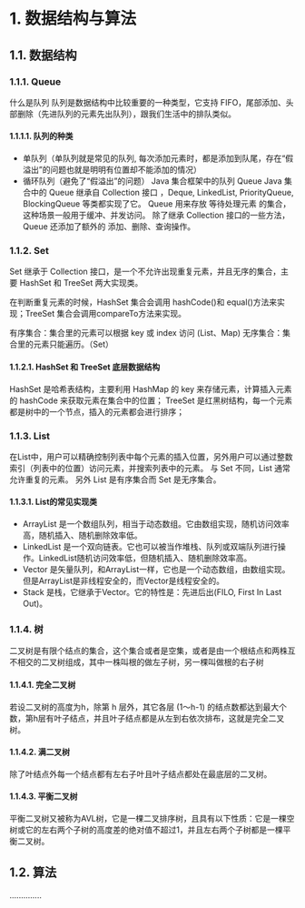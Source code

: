 # 1. 数据结构与算法

## 1.1. 数据结构

### 1.1.1. Queue

什么是队列
队列是数据结构中比较重要的一种类型，它支持 FIFO，尾部添加、头部删除（先进队列的元素先出队列），跟我们生活中的排队类似。

#### 1.1.1.1. 队列的种类

- 单队列（单队列就是常见的队列, 每次添加元素时，都是添加到队尾，存在“假溢出”的问题也就是明明有位置却不能添加的情况）
- 循环队列（避免了“假溢出”的问题）
Java 集合框架中的队列 Queue
Java 集合中的 Queue 继承自 Collection 接口 ，Deque, LinkedList, PriorityQueue, BlockingQueue 等类都实现了它。 Queue 用来存放 等待处理元素 的集合，这种场景一般用于缓冲、并发访问。 除了继承 Collection 接口的一些方法，Queue 还添加了额外的 添加、删除、查询操作。

### 1.1.2. Set

Set 继承于 Collection 接口，是一个不允许出现重复元素，并且无序的集合，主要 HashSet 和 TreeSet 两大实现类。

在判断重复元素的时候，HashSet 集合会调用 hashCode()和 equal()方法来实现；TreeSet 集合会调用compareTo方法来实现。

有序集合：集合里的元素可以根据 key 或 index 访问 (List、Map)
无序集合：集合里的元素只能遍历。（Set）

#### 1.1.2.1. HashSet 和 TreeSet 底层数据结构

HashSet 是哈希表结构，主要利用 HashMap 的 key 来存储元素，计算插入元素的 hashCode 来获取元素在集合中的位置；
TreeSet 是红黑树结构，每一个元素都是树中的一个节点，插入的元素都会进行排序；

### 1.1.3. List

在List中，用户可以精确控制列表中每个元素的插入位置，另外用户可以通过整数索引（列表中的位置）访问元素，并搜索列表中的元素。 与 Set 不同，List 通常允许重复的元素。 另外 List 是有序集合而 Set 是无序集合。

#### 1.1.3.1. List的常见实现类

- ArrayList 是一个数组队列，相当于动态数组。它由数组实现，随机访问效率高，随机插入、随机删除效率低。
- LinkedList 是一个双向链表。它也可以被当作堆栈、队列或双端队列进行操作。LinkedList随机访问效率低，但随机插入、随机删除效率高。
- Vector 是矢量队列，和ArrayList一样，它也是一个动态数组，由数组实现。但是ArrayList是非线程安全的，而Vector是线程安全的。
- Stack 是栈，它继承于Vector。它的特性是：先进后出(FILO, First In Last Out)。

### 1.1.4. 树

二叉树是有限个结点的集合，这个集合或者是空集，或者是由一个根结点和两株互不相交的二叉树组成，其中一株叫根的做左子树，另一棵叫做根的右子树

#### 1.1.4.1. 完全二叉树

若设二叉树的高度为h，除第 h 层外，其它各层 (1～h-1) 的结点数都达到最大个数，第h层有叶子结点，并且叶子结点都是从左到右依次排布，这就是完全二叉树。

#### 1.1.4.2. 满二叉树

除了叶结点外每一个结点都有左右子叶且叶子结点都处在最底层的二叉树。

#### 1.1.4.3. 平衡二叉树

平衡二叉树又被称为AVL树，它是一棵二叉排序树，且具有以下性质：它是一棵空树或它的左右两个子树的高度差的绝对值不超过1，并且左右两个子树都是一棵平衡二叉树。

## 1.2. 算法

..............
